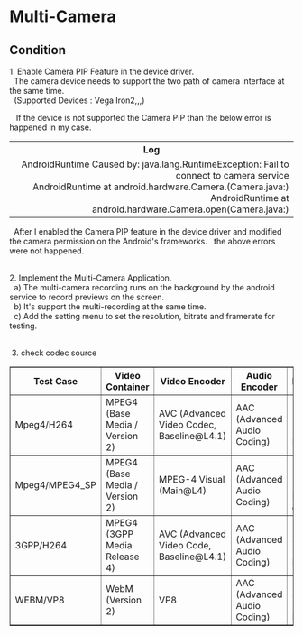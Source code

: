 # Multi-Camera
 ## Condition
 <p>
  1. Enable Camera PIP Feature in the device driver.<br>
    The camera device needs to support the two path of camera interface at the same time.<br>
    (Supported Devices : Vega Iron2,,,)<br>
 <p>
    If the device is not supported the Camera PIP than the below error is happened in my case.
    <table>
    <tr>
    <th>Log</th>
    </tr>
    <tr align="right">
    <td align="right">
       AndroidRuntime Caused by: java.lang.RuntimeException: Fail to connect to camera service</br>
       AndroidRuntime at android.hardware.Camera.<init>(Camera.java:)</br>
       AndroidRuntime at android.hardware.Camera.open(Camera.java:)</br>
    </td>
    </tr>
    </table>  
    After I enabled the Camera PIP feature in the device driver and modified the camera permission on the Android's frameworks.
    the above errors were not happened.<br>
  <p>
  2. Implement the Multi-Camera Application.<br>
    a) The multi-camera recording runs on the background by the android service to record previews on the screen.<br>
    b) It's support the multi-recording at the same time.<br>
    c) Add the setting menu to set the resolution, bitrate and framerate for testing.<br>
  <p>
  3. check codec source
  <table border="1">
  <tr>
  <th>Test Case</td>
  <th>Video Container</td>
  <th>Video Encoder</td>
  <th>Audio Encoder</td>
  <th>Performance</td>
  </tr>
  <tr>
  <td>Mpeg4/H264</td>
  <td>MPEG4 (Base Media / Version 2)</td>
  <td>AVC (Advanced Video Codec, Baseline@L4.1)</td>
  <td>AAC (Advanced Audio Coding)</td>
  <td>1080P, 29fps, 12.2Mbps, High quality</td>
  </tr>
  <td>Mpeg4/MPEG4_SP</td>
  <td>MPEG4 (Base Media / Version 2)</td>
  <td>MPEG-4 Visual (Main@L4)</td>
  <td>AAC (Advanced Audio Coding)</td>
  <td>1080P, 14fps, 5.7Mbps, Normal quality</td>
  </tr>
  <td>3GPP/H264</td>
  <td>MPEG4 (3GPP Media Release 4)</td>
  <td>AVC (Advanced Video Code, Baseline@L4.1)</td>
  <td>AAC (Advanced Audio Coding)</td>
  <td>1080P, 30fps, 12.2Mbps, High quality</td>
  </tr>
  <td>WEBM/VP8</td>
  <td>WebM (Version 2)</td>
  <td>VP8</td>
  <td>AAC (Advanced Audio Coding)</td>
  <td>1080P, 30fps, 1,720kbps, Low quality</td>
  </tr>
  </table>
